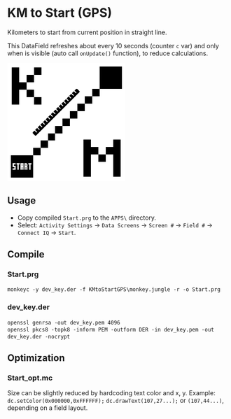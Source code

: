 ﻿# KM to Start (GPS)

Kilometers to start from current position in straight line.

This DataField refreshes about every 10 seconds (counter `c` var) and only when is visible (auto call `onUpdate()` function), to reduce calculations.

![logo](img/Start.png)


## Usage

* Copy compiled `Start.prg` to the `APPS\` directory.
* Select: `Activity Settings` → `Data Screens` → `Screen #` → `Field #` → `Connect IQ` → `Start`.


## Compile
### Start.prg
```
monkeyc -y dev_key.der -f KMtoStartGPS\monkey.jungle -r -o Start.prg
```
### dev_key.der
```
openssl genrsa -out dev_key.pem 4096
openssl pkcs8 -topk8 -inform PEM -outform DER -in dev_key.pem -out dev_key.der -nocrypt
```


## Optimization
### Start_opt.mc

Size can be slightly reduced by hardcoding text color and x, y. Example: `dc.setColor(0x000000,0xFFFFFF);` `dc.drawText(107,27...);` or `(107,44...)`, depending on a field layout.